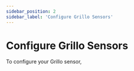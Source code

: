 ```yaml
---
sidebar_position: 2
sidebar_label: 'Configure Grillo Sensors'
---
```


# Configure Grillo Sensors
To configure your Grillo sensor, 